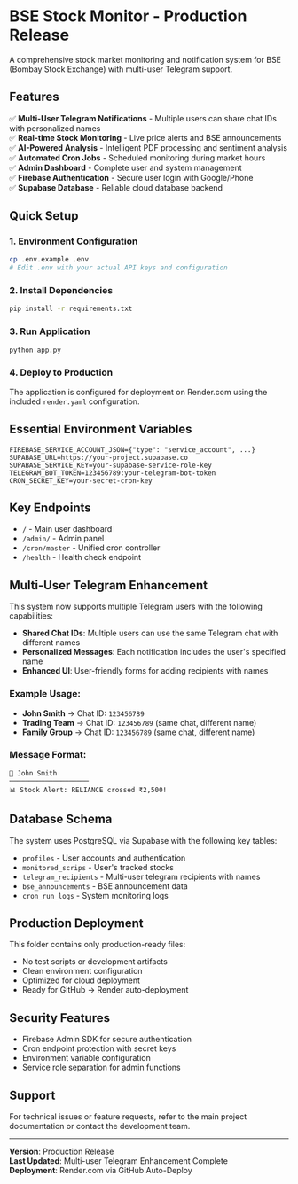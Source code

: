 # BSE Stock Monitor - Production Release

A comprehensive stock market monitoring and notification system for BSE (Bombay Stock Exchange) with multi-user Telegram support.

## Features

✅ **Multi-User Telegram Notifications** - Multiple users can share chat IDs with personalized names  
✅ **Real-time Stock Monitoring** - Live price alerts and BSE announcements  
✅ **AI-Powered Analysis** - Intelligent PDF processing and sentiment analysis  
✅ **Automated Cron Jobs** - Scheduled monitoring during market hours  
✅ **Admin Dashboard** - Complete user and system management  
✅ **Firebase Authentication** - Secure user login with Google/Phone  
✅ **Supabase Database** - Reliable cloud database backend  

## Quick Setup

### 1. Environment Configuration
```bash
cp .env.example .env
# Edit .env with your actual API keys and configuration
```

### 2. Install Dependencies
```bash
pip install -r requirements.txt
```

### 3. Run Application
```bash
python app.py
```

### 4. Deploy to Production
The application is configured for deployment on Render.com using the included `render.yaml` configuration.

## Essential Environment Variables

```env
FIREBASE_SERVICE_ACCOUNT_JSON={"type": "service_account", ...}
SUPABASE_URL=https://your-project.supabase.co
SUPABASE_SERVICE_KEY=your-supabase-service-role-key
TELEGRAM_BOT_TOKEN=123456789:your-telegram-bot-token
CRON_SECRET_KEY=your-secret-cron-key
```

## Key Endpoints

- `/` - Main user dashboard
- `/admin/` - Admin panel
- `/cron/master` - Unified cron controller
- `/health` - Health check endpoint

## Multi-User Telegram Enhancement

This system now supports multiple Telegram users with the following capabilities:

- **Shared Chat IDs**: Multiple users can use the same Telegram chat with different names
- **Personalized Messages**: Each notification includes the user's specified name
- **Enhanced UI**: User-friendly forms for adding recipients with names

### Example Usage:
- **John Smith** → Chat ID: `123456789`  
- **Trading Team** → Chat ID: `123456789` (same chat, different name)  
- **Family Group** → Chat ID: `123456789` (same chat, different name)  

### Message Format:
```
👤 John Smith
────────────────────
📊 Stock Alert: RELIANCE crossed ₹2,500!
```

## Database Schema

The system uses PostgreSQL via Supabase with the following key tables:
- `profiles` - User accounts and authentication
- `monitored_scrips` - User's tracked stocks
- `telegram_recipients` - Multi-user telegram recipients with names
- `bse_announcements` - BSE announcement data
- `cron_run_logs` - System monitoring logs

## Production Deployment

This folder contains only production-ready files:
- No test scripts or development artifacts
- Clean environment configuration
- Optimized for cloud deployment
- Ready for GitHub → Render auto-deployment

## Security Features

- Firebase Admin SDK for secure authentication
- Cron endpoint protection with secret keys
- Environment variable configuration
- Service role separation for admin functions

## Support

For technical issues or feature requests, refer to the main project documentation or contact the development team.

---

**Version**: Production Release  
**Last Updated**: Multi-user Telegram Enhancement Complete  
**Deployment**: Render.com via GitHub Auto-Deploy